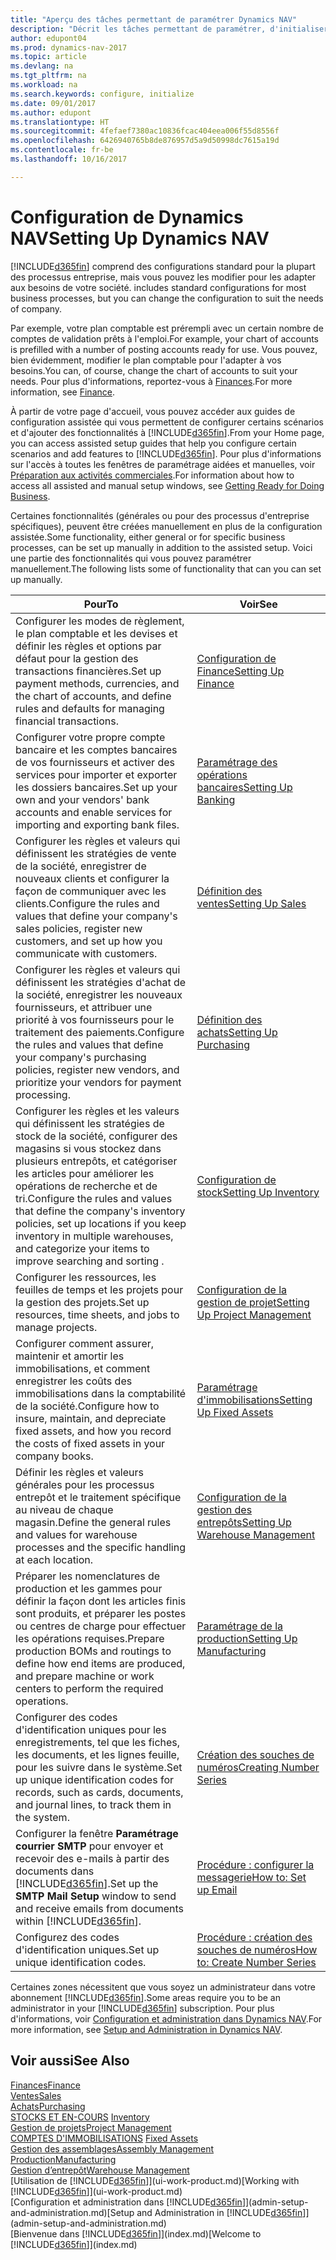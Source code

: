 ```yaml
---
title: "Aperçu des tâches permettant de paramétrer Dynamics NAV"
description: "Décrit les tâches permettant de paramétrer, d'initialiser et de configurer Dynamics NAV selon vos besoins."
author: edupont04
ms.prod: dynamics-nav-2017
ms.topic: article
ms.devlang: na
ms.tgt_pltfrm: na
ms.workload: na
ms.search.keywords: configure, initialize
ms.date: 09/01/2017
ms.author: edupont
ms.translationtype: HT
ms.sourcegitcommit: 4fefaef7380ac10836fcac404eea006f55d8556f
ms.openlocfilehash: 6426940765b8de876957d5a9d50998dc7615a19d
ms.contentlocale: fr-be
ms.lasthandoff: 10/16/2017

---
```

# <a name="setting-up-dynamics-nav"></a><span data-ttu-id="62a51-103">Configuration de Dynamics NAV</span><span class="sxs-lookup"><span data-stu-id="62a51-103">Setting Up Dynamics NAV</span></span>
[!INCLUDE[d365fin](includes/d365fin_md.md)]<span data-ttu-id="62a51-104"> comprend des configurations standard pour la plupart des processus entreprise, mais vous pouvez les modifier pour les adapter aux besoins de votre société.</span><span class="sxs-lookup"><span data-stu-id="62a51-104"> includes standard configurations for most business processes, but you can change the configuration to suit the needs of company.</span></span>

<span data-ttu-id="62a51-105">Par exemple, votre plan comptable est prérempli avec un certain nombre de comptes de validation prêts à l'emploi.</span><span class="sxs-lookup"><span data-stu-id="62a51-105">For example, your chart of accounts is prefilled with a number of posting accounts ready for use.</span></span> <span data-ttu-id="62a51-106">Vous pouvez, bien évidemment, modifier le plan comptable pour l'adapter à vos besoins.</span><span class="sxs-lookup"><span data-stu-id="62a51-106">You can, of course, change the chart of accounts to suit your needs.</span></span> <span data-ttu-id="62a51-107">Pour plus d'informations, reportez-vous à [Finances](finance.md).</span><span class="sxs-lookup"><span data-stu-id="62a51-107">For more information, see [Finance](finance.md).</span></span>

<span data-ttu-id="62a51-108">À partir de votre page d'accueil, vous pouvez accéder aux guides de configuration assistée qui vous permettent de configurer certains scénarios et d'ajouter des fonctionnalités à [!INCLUDE[d365fin](includes/d365fin_md.md)].</span><span class="sxs-lookup"><span data-stu-id="62a51-108">From your Home page, you can access assisted setup guides that help you configure certain scenarios and add features to [!INCLUDE[d365fin](includes/d365fin_md.md)].</span></span> <span data-ttu-id="62a51-109">Pour plus d'informations sur l'accès à toutes les fenêtres de paramétrage aidées et manuelles, voir [Préparation aux activités commerciales](ui-get-ready-business.md).</span><span class="sxs-lookup"><span data-stu-id="62a51-109">For information about how to access all assisted and manual setup windows, see [Getting Ready for Doing Business](ui-get-ready-business.md).</span></span>

<span data-ttu-id="62a51-110">Certaines fonctionnalités (générales ou pour des processus d'entreprise spécifiques), peuvent être créées manuellement en plus de la configuration assistée.</span><span class="sxs-lookup"><span data-stu-id="62a51-110">Some functionality, either general or for specific business processes, can be set up manually in addition to the assisted setup.</span></span> <span data-ttu-id="62a51-111">Voici une partie des fonctionnalités qui vous pouvez paramétrer manuellement.</span><span class="sxs-lookup"><span data-stu-id="62a51-111">The following lists some of functionality that can you can set up manually.</span></span>

| <span data-ttu-id="62a51-112">Pour</span><span class="sxs-lookup"><span data-stu-id="62a51-112">To</span></span> | <span data-ttu-id="62a51-113">Voir</span><span class="sxs-lookup"><span data-stu-id="62a51-113">See</span></span> |
| --- | --- |
| <span data-ttu-id="62a51-114">Configurer les modes de règlement, le plan comptable et les devises et définir les règles et options par défaut pour la gestion des transactions financières.</span><span class="sxs-lookup"><span data-stu-id="62a51-114">Set up payment methods, currencies, and the chart of accounts, and define rules and defaults for managing financial transactions.</span></span> |[<span data-ttu-id="62a51-115">Configuration de Finance</span><span class="sxs-lookup"><span data-stu-id="62a51-115">Setting Up Finance</span></span>](finance-setup-finance.md) |
| <span data-ttu-id="62a51-116">Configurer votre propre compte bancaire et les comptes bancaires de vos fournisseurs et activer des services pour importer et exporter les dossiers bancaires.</span><span class="sxs-lookup"><span data-stu-id="62a51-116">Set up your own and your vendors' bank accounts and enable services for importing and exporting bank files.</span></span> |[<span data-ttu-id="62a51-117">Paramétrage des opérations bancaires</span><span class="sxs-lookup"><span data-stu-id="62a51-117">Setting Up Banking</span></span>](bank-setup-banking.md) |
| <span data-ttu-id="62a51-118">Configurer les règles et valeurs qui définissent les stratégies de vente de la société, enregistrer de nouveaux clients et configurer la façon de communiquer avec les clients.</span><span class="sxs-lookup"><span data-stu-id="62a51-118">Configure the rules and values that define your company's sales policies, register new customers, and set up how you communicate with customers.</span></span> |[<span data-ttu-id="62a51-119">Définition des ventes</span><span class="sxs-lookup"><span data-stu-id="62a51-119">Setting Up Sales</span></span>](sales-setup-sales.md) |
| <span data-ttu-id="62a51-120">Configurer les règles et valeurs qui définissent les stratégies d'achat de la société, enregistrer les nouveaux fournisseurs, et attribuer une priorité à vos fournisseurs pour le traitement des paiements.</span><span class="sxs-lookup"><span data-stu-id="62a51-120">Configure the rules and values that define your company's purchasing policies, register new vendors, and prioritize your vendors for payment processing.</span></span> |[<span data-ttu-id="62a51-121">Définition des achats</span><span class="sxs-lookup"><span data-stu-id="62a51-121">Setting Up Purchasing</span></span>](purchasing-setup-purchasing.md) |
| <span data-ttu-id="62a51-122">Configurer les règles et les valeurs qui définissent les stratégies de stock de la société, configurer des magasins si vous stockez dans plusieurs entrepôts, et catégoriser les articles pour améliorer les opérations de recherche et de tri.</span><span class="sxs-lookup"><span data-stu-id="62a51-122">Configure the rules and values that define the company's inventory policies, set up locations if you keep inventory in multiple warehouses, and categorize your items to improve searching and sorting .</span></span> |[<span data-ttu-id="62a51-123">Configuration de stock</span><span class="sxs-lookup"><span data-stu-id="62a51-123">Setting Up Inventory</span></span>](inventory-setup-inventory.md) |
| <span data-ttu-id="62a51-124">Configurer les ressources, les feuilles de temps et les projets pour la gestion des projets.</span><span class="sxs-lookup"><span data-stu-id="62a51-124">Set up resources, time sheets, and jobs to manage projects.</span></span> |[<span data-ttu-id="62a51-125">Configuration de la gestion de projet</span><span class="sxs-lookup"><span data-stu-id="62a51-125">Setting Up Project Management</span></span>](projects-setup-projects.md) |
| <span data-ttu-id="62a51-126">Configurer comment assurer, maintenir et amortir les immobilisations, et comment enregistrer les coûts des immobilisations dans la comptabilité de la société.</span><span class="sxs-lookup"><span data-stu-id="62a51-126">Configure how to insure, maintain, and depreciate fixed assets, and how you record the costs of fixed assets in your company books.</span></span> |[<span data-ttu-id="62a51-127">Paramétrage d'immobilisations</span><span class="sxs-lookup"><span data-stu-id="62a51-127">Setting Up Fixed Assets</span></span>](fa-setup.md) |
|<span data-ttu-id="62a51-128">Définir les règles et valeurs générales pour les processus entrepôt et le traitement spécifique au niveau de chaque magasin.</span><span class="sxs-lookup"><span data-stu-id="62a51-128">Define the general rules and values for warehouse processes and the specific handling at each location.</span></span>|[<span data-ttu-id="62a51-129">Configuration de la gestion des entrepôts</span><span class="sxs-lookup"><span data-stu-id="62a51-129">Setting Up Warehouse Management</span></span>](warehouse-setup-warehouse.md)|
|<span data-ttu-id="62a51-130">Préparer les nomenclatures de production et les gammes pour définir la façon dont les articles finis sont produits, et préparer les postes ou centres de charge pour effectuer les opérations requises.</span><span class="sxs-lookup"><span data-stu-id="62a51-130">Prepare production BOMs and routings to define how end items are produced, and prepare machine or work centers to perform the required operations.</span></span>|[<span data-ttu-id="62a51-131">Paramétrage de la production</span><span class="sxs-lookup"><span data-stu-id="62a51-131">Setting Up Manufacturing</span></span>](production-configure-production-processes.md)|
| <span data-ttu-id="62a51-132">Configurer des codes d'identification uniques pour les enregistrements, tel que les fiches, les documents, et les lignes feuille, pour les suivre dans le système.</span><span class="sxs-lookup"><span data-stu-id="62a51-132">Set up unique identification codes for records, such as cards, documents, and journal lines, to track them in the system.</span></span> |[<span data-ttu-id="62a51-133">Création des souches de numéros</span><span class="sxs-lookup"><span data-stu-id="62a51-133">Creating Number Series</span></span>](ui-create-number-series.md) |
| <span data-ttu-id="62a51-134">Configurer la fenêtre **Paramétrage courrier SMTP** pour envoyer et recevoir des e-mails à partir des documents dans [!INCLUDE[d365fin](includes/d365fin_md.md)].</span><span class="sxs-lookup"><span data-stu-id="62a51-134">Set up the **SMTP Mail Setup** window to send and receive emails from documents within [!INCLUDE[d365fin](includes/d365fin_md.md)].</span></span> |[<span data-ttu-id="62a51-135">Procédure : configurer la messagerie</span><span class="sxs-lookup"><span data-stu-id="62a51-135">How to: Set up Email</span></span>](madeira-how-setup-email.md) |
| <span data-ttu-id="62a51-136">Configurez des codes d'identification uniques.</span><span class="sxs-lookup"><span data-stu-id="62a51-136">Set up unique identification codes.</span></span> |[<span data-ttu-id="62a51-137">Procédure : création des souches de numéros</span><span class="sxs-lookup"><span data-stu-id="62a51-137">How to: Create Number Series</span></span>](ui-create-number-series.md) |

<span data-ttu-id="62a51-138">Certaines zones nécessitent que vous soyez un administrateur dans votre abonnement [!INCLUDE[d365fin](includes/d365fin_md.md)].</span><span class="sxs-lookup"><span data-stu-id="62a51-138">Some areas require you to be an administrator in your [!INCLUDE[d365fin](includes/d365fin_md.md)] subscription.</span></span> <span data-ttu-id="62a51-139">Pour plus d'informations, voir [Configuration et administration dans Dynamics NAV](admin-setup-and-administration.md).</span><span class="sxs-lookup"><span data-stu-id="62a51-139">For more information, see [Setup and Administration in Dynamics NAV](admin-setup-and-administration.md).</span></span>  

## <a name="see-also"></a><span data-ttu-id="62a51-140">Voir aussi</span><span class="sxs-lookup"><span data-stu-id="62a51-140">See Also</span></span>
[<span data-ttu-id="62a51-141">Finances</span><span class="sxs-lookup"><span data-stu-id="62a51-141">Finance</span></span>](finance.md)  
[<span data-ttu-id="62a51-142">Ventes</span><span class="sxs-lookup"><span data-stu-id="62a51-142">Sales</span></span>](sales-manage-sales.md)  
[<span data-ttu-id="62a51-143">Achats</span><span class="sxs-lookup"><span data-stu-id="62a51-143">Purchasing</span></span>](purchasing-manage-purchasing.md)  
<span data-ttu-id="62a51-144">[STOCKS ET EN-COURS](inventory-manage-inventory.md)  </span><span class="sxs-lookup"><span data-stu-id="62a51-144">[Inventory](inventory-manage-inventory.md)  </span></span>  
[<span data-ttu-id="62a51-145">Gestion de projets</span><span class="sxs-lookup"><span data-stu-id="62a51-145">Project Management</span></span>](projects-manage-projects.md)  
<span data-ttu-id="62a51-146">[COMPTES D'IMMOBILISATIONS](fa-manage.md)  </span><span class="sxs-lookup"><span data-stu-id="62a51-146">[Fixed Assets](fa-manage.md)  </span></span>  
[<span data-ttu-id="62a51-147">Gestion des assemblages</span><span class="sxs-lookup"><span data-stu-id="62a51-147">Assembly Management</span></span>](assembly-assemble-items.md)  
[<span data-ttu-id="62a51-148">Production</span><span class="sxs-lookup"><span data-stu-id="62a51-148">Manufacturing</span></span>](production-manage-manufacturing.md)  
[<span data-ttu-id="62a51-149">Gestion d’entrepôt</span><span class="sxs-lookup"><span data-stu-id="62a51-149">Warehouse Management</span></span>](warehouse-manage-warehouse.md)  
<span data-ttu-id="62a51-150">[Utilisation de [!INCLUDE[d365fin](includes/d365fin_md.md)]](ui-work-product.md)</span><span class="sxs-lookup"><span data-stu-id="62a51-150">[Working with [!INCLUDE[d365fin](includes/d365fin_md.md)]](ui-work-product.md)</span></span>  
<span data-ttu-id="62a51-151">[Configuration et administration dans [!INCLUDE[d365fin](includes/d365fin_md.md)]](admin-setup-and-administration.md)</span><span class="sxs-lookup"><span data-stu-id="62a51-151">[Setup and Administration in [!INCLUDE[d365fin](includes/d365fin_md.md)]](admin-setup-and-administration.md)</span></span>  
<span data-ttu-id="62a51-152">[Bienvenue dans [!INCLUDE[d365fin](includes/d365fin_md.md)]](index.md)</span><span class="sxs-lookup"><span data-stu-id="62a51-152">[Welcome to [!INCLUDE[d365fin](includes/d365fin_md.md)]](index.md)</span></span>  

##

